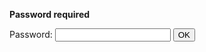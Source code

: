 

**Password required**

<form name="authform" action="/pmwiki.php/Teaching/CPSC681F2014Topic?action=upload&upname=681-topic-example-cultural-probes-presentation.pdf" method="post">

Password: <input type="password" name="authpw" class="inputbox">
<input type="submit" value="OK" class="inputbutton">

</form>
<script language="javascript" type="text/javascript"><!--
    try { document.authform.authid.focus(); }
    catch(e) { document.authform.authpw.focus(); } //--></script>
